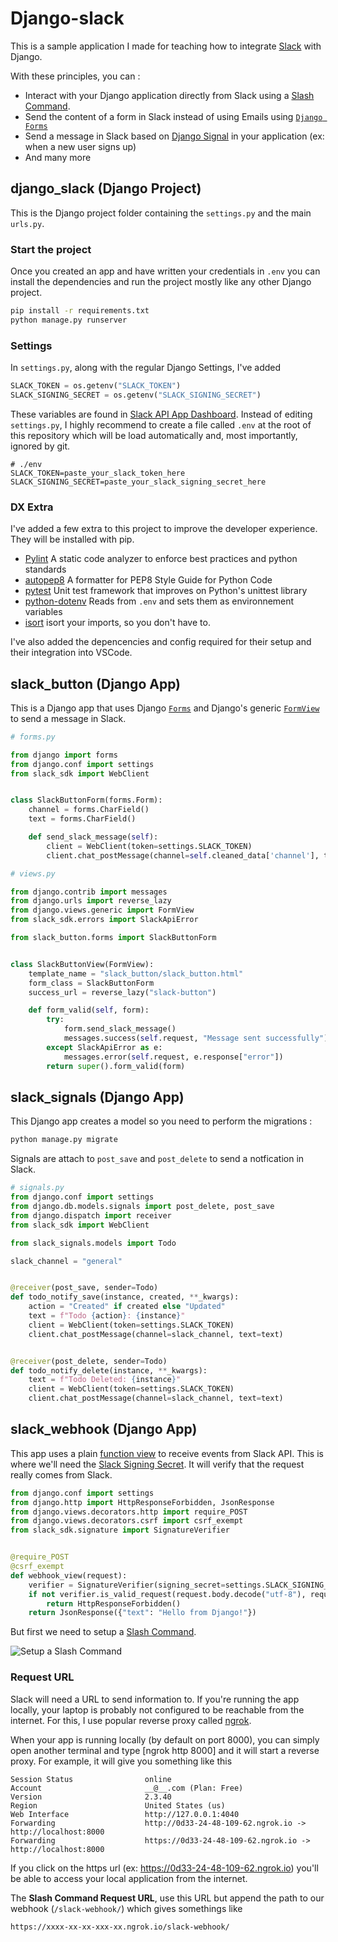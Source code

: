 # Django-slack

This is a sample application I made for teaching how to integrate [Slack](https://slack.com) with Django.

With these principles, you can :

- Interact with your Django application directly from Slack using a [Slash Command](https://api.slack.com/interactivity/slash-commands).
- Send the content of a form in Slack instead of using Emails using [`Django Forms`](https://docs.djangoproject.com/en/4.1/topics/forms/)
- Send a message in Slack based on [Django Signal](https://docs.djangoproject.com/en/4.1/topics/signals/) in your application (ex: when a new user signs up)
- And many more

## django_slack (Django Project)

This is the Django project folder containing the `settings.py` and the main `urls.py`.

### Start the project

Once you created an app and have written your credentials in `.env` you can install the dependencies and run the project mostly like any other Django project.

```sh
pip install -r requirements.txt
python manage.py runserver
```

### Settings

In `settings.py`, along with the regular Django Settings, I've added

```py
SLACK_TOKEN = os.getenv("SLACK_TOKEN")
SLACK_SIGNING_SECRET = os.getenv("SLACK_SIGNING_SECRET")
```

These variables are found in [Slack API App Dashboard](https://api.slack.com/apps). Instead of editing `settings.py`, I highly recommend to create a file called `.env` at the root of this repository which will be load automatically and, most importantly, ignored by git.

```
# ./env
SLACK_TOKEN=paste_your_slack_token_here
SLACK_SIGNING_SECRET=paste_your_slack_signing_secret_here
```

### DX Extra

I've added a few extra to this project to improve the developer experience. They will be installed with pip.

- [Pylint](https://pypi.org/project/pylint/) A static code analyzer to enforce best practices and python standards
- [autopep8](https://pypi.org/project/autopep8/) A formatter for PEP8 Style Guide for Python Code
- [pytest](https://docs.pytest.org/) Unit test framework that improves on Python's unittest library
- [python-dotenv](https://saurabh-kumar.com/python-dotenv/) Reads from `.env` and sets them as environnement variables
- [isort](https://pycqa.github.io/isort/) isort your imports, so you don't have to.

I've also added the depencencies and config required for their setup and their integration into VSCode.

## slack_button (Django App)

This is a Django app that uses Django [`Forms`](https://docs.djangoproject.com/en/4.1/topics/forms/) and Django's generic [`FormView`](https://docs.djangoproject.com/en/4.1/ref/class-based-views/generic-editing/#django.views.generic.edit.FormView) to send a message in Slack.

```py
# forms.py

from django import forms
from django.conf import settings
from slack_sdk import WebClient


class SlackButtonForm(forms.Form):
    channel = forms.CharField()
    text = forms.CharField()

    def send_slack_message(self):
        client = WebClient(token=settings.SLACK_TOKEN)
        client.chat_postMessage(channel=self.cleaned_data['channel'], text=self.cleaned_data['text'])
```

```py
# views.py

from django.contrib import messages
from django.urls import reverse_lazy
from django.views.generic import FormView
from slack_sdk.errors import SlackApiError

from slack_button.forms import SlackButtonForm


class SlackButtonView(FormView):
    template_name = "slack_button/slack_button.html"
    form_class = SlackButtonForm
    success_url = reverse_lazy("slack-button")

    def form_valid(self, form):
        try:
            form.send_slack_message()
            messages.success(self.request, "Message sent successfully")
        except SlackApiError as e:
            messages.error(self.request, e.response["error"])
        return super().form_valid(form)
```

## slack_signals (Django App)

This Django app creates a model so you need to perform the migrations :

```sh
python manage.py migrate
```

Signals are attach to `post_save` and `post_delete` to send a notfication in Slack.

```py
# signals.py
from django.conf import settings
from django.db.models.signals import post_delete, post_save
from django.dispatch import receiver
from slack_sdk import WebClient

from slack_signals.models import Todo

slack_channel = "general"


@receiver(post_save, sender=Todo)
def todo_notify_save(instance, created, **_kwargs):
    action = "Created" if created else "Updated"
    text = f"Todo {action}: {instance}"
    client = WebClient(token=settings.SLACK_TOKEN)
    client.chat_postMessage(channel=slack_channel, text=text)


@receiver(post_delete, sender=Todo)
def todo_notify_delete(instance, **_kwargs):
    text = f"Todo Deleted: {instance}"
    client = WebClient(token=settings.SLACK_TOKEN)
    client.chat_postMessage(channel=slack_channel, text=text)
```

## slack_webhook (Django App)

This app uses a plain [function view](https://docs.djangoproject.com/en/4.1/topics/http/views/) to receive events from Slack API. This is where we'll need the [Slack Signing Secret](https://api.slack.com/authentication/verifying-requests-from-slack). It will verify that the request really comes from Slack.

```py
from django.conf import settings
from django.http import HttpResponseForbidden, JsonResponse
from django.views.decorators.http import require_POST
from django.views.decorators.csrf import csrf_exempt
from slack_sdk.signature import SignatureVerifier


@require_POST
@csrf_exempt
def webhook_view(request):
    verifier = SignatureVerifier(signing_secret=settings.SLACK_SIGNING_SECRET)
    if not verifier.is_valid_request(request.body.decode("utf-8"), request.headers):
        return HttpResponseForbidden()
    return JsonResponse({"text": "Hello from Django!"})

```

But first we need to setup a [Slash Command](https://api.slack.com/interactivity/slash-commands).

![Setup a Slash Command](screen-slash-command.png?raw=true)

### Request URL

Slack will need a URL to send information to. If you're running the app locally, your laptop is probably not configured to be reachable from the internet. For this, I use popular reverse proxy called [ngrok](https://ngrok.io).

When your app is running locally (by default on port 8000), you can simply open another terminal and type [ngrok http 8000] and it will start a reverse proxy. For example, it will give you something like this

```
Session Status                online
Account                       __@__.com (Plan: Free)
Version                       2.3.40
Region                        United States (us)
Web Interface                 http://127.0.0.1:4040
Forwarding                    http://0d33-24-48-109-62.ngrok.io -> http://localhost:8000
Forwarding                    https://0d33-24-48-109-62.ngrok.io -> http://localhost:8000
```

If you click on the https url (ex: https://0d33-24-48-109-62.ngrok.io) you'll be able to access your local application from the internet.

The **Slash Command Request URL**, use this URL but append the path to our webhook (`/slack-webhook/`) which gives somethings like

```
https://xxxx-xx-xx-xxx-xx.ngrok.io/slack-webhook/
```
